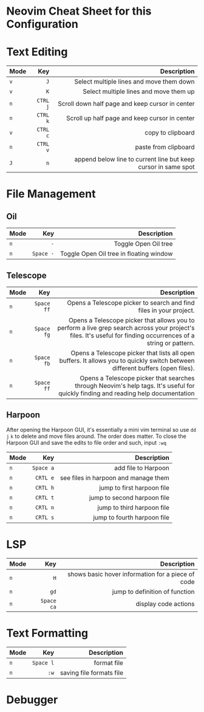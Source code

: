 # Neovim Cheat Sheet for this Configuration

# Text Editing

| Mode |      Key |                                                    Description |
| ---- | -------: | -------------------------------------------------------------: |
| `v`  |      `J` |                       Select multiple lines and move them down |
| `v`  |      `K` |                         Select multiple lines and move them up |
| `n`  | `CTRL j` |                Scroll down half page and keep cursor in center |
| `n`  | `CTRL k` |                  Scroll up half page and keep cursor in center |
| `v`  | `CTRL c` |                                              copy to clipboard |
| `n`  | `CTRL v` |                                           paste from clipboard |
| `J`  |      `n` | append below line to current line but keep cursor in same spot |

# File Management

## Oil

| Mode |       Key |                             Description |
| ---- | --------: | --------------------------------------: |
| `n`  |       `-` |                    Toggle Open Oil tree |
| `n`  | `Space -` | Toggle Open Oil tree in floating window |

## Telescope

| Mode |        Key |                                                                                                                                                     Description |
| ---- | ---------: | --------------------------------------------------------------------------------------------------------------------------------------------------------------: |
| `n`  | `Space ff` |                                                                                              Opens a Telescope picker to search and find files in your project. |
| `n`  | `Space fg` | Opens a Telescope picker that allows you to perform a live grep search across your project's files. It's useful for finding occurrences of a string or pattern. |
| `n`  | `Space fb` |                                   Opens a Telescope picker that lists all open buffers. It allows you to quickly switch between different buffers (open files). |
| `n`  | `Space ff` |                               Opens a Telescope picker that searches through Neovim's help tags. It's useful for quickly finding and reading help documentation |

## Harpoon

After opening the Harpoon GUI, it's essentially a mini vim terminal so use `dd` `j` `k` to delete and
move files around. The order does matter. To close the Harpoon GUI and save the edits to file order
and such, input `:wq`

| Mode |       Key |                          Description |
| ---- | --------: | -----------------------------------: |
| `n`  | `Space a` |                  add file to Harpoon |
| `n`  |  `CRTL e` | see files in harpoon and manage them |
| `n`  |  `CRTL h` |           jump to first harpoon file |
| `n`  |  `CRTL t` |          jump to second harpoon file |
| `n`  |  `CRTL n` |           jump to third harpoon file |
| `n`  |  `CRTL s` |          jump to fourth harpoon file |

# LSP

| Mode |        Key |                                       Description |
| ---- | ---------: | ------------------------------------------------: |
| `n`  |        `H` | shows basic hover information for a piece of code |
| `n`  |       `gd` |                    jump to definition of function |
| `n`  | `Space ca` |                              display code actions |

# Text Formatting

| Mode |       Key |              Description |
| ---- | --------: | -----------------------: |
| `n`  | `Space l` |              format file |
| `n`  |      `:w` | saving file formats file |

# Debugger
